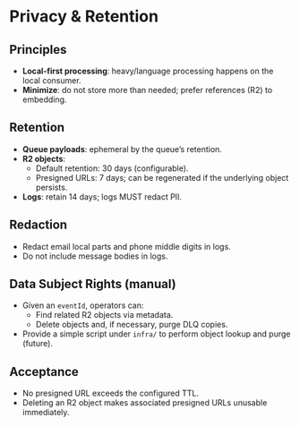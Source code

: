 # Privacy & Retention

## Principles

- **Local‑first processing**: heavy/language processing happens on the local consumer.
- **Minimize**: do not store more than needed; prefer references (R2) to embedding.

## Retention

- **Queue payloads**: ephemeral by the queue’s retention.
- **R2 objects**:
  - Default retention: 30 days (configurable).
  - Presigned URLs: 7 days; can be regenerated if the underlying object persists.
- **Logs**: retain 14 days; logs MUST redact PII.

## Redaction

- Redact email local parts and phone middle digits in logs.
- Do not include message bodies in logs.

## Data Subject Rights (manual)

- Given an `eventId`, operators can:
  - Find related R2 objects via metadata.
  - Delete objects and, if necessary, purge DLQ copies.
- Provide a simple script under `infra/` to perform object lookup and purge (future).

## Acceptance

- No presigned URL exceeds the configured TTL.
- Deleting an R2 object makes associated presigned URLs unusable immediately.
